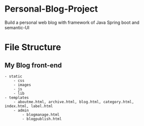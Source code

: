 # Personal-Blog-Project
Build a personal web blog with framework of Java Spring boot and semantic-UI

# File Structure
## My Blog front-end
    - static
        - css
        - images
        - js
        - lib
    - templates
        - aboutme.html, archive.html, blog.html, category.html, index.html, label.html
        - admin
            - blogmanage.html
            - blogpublish.html
